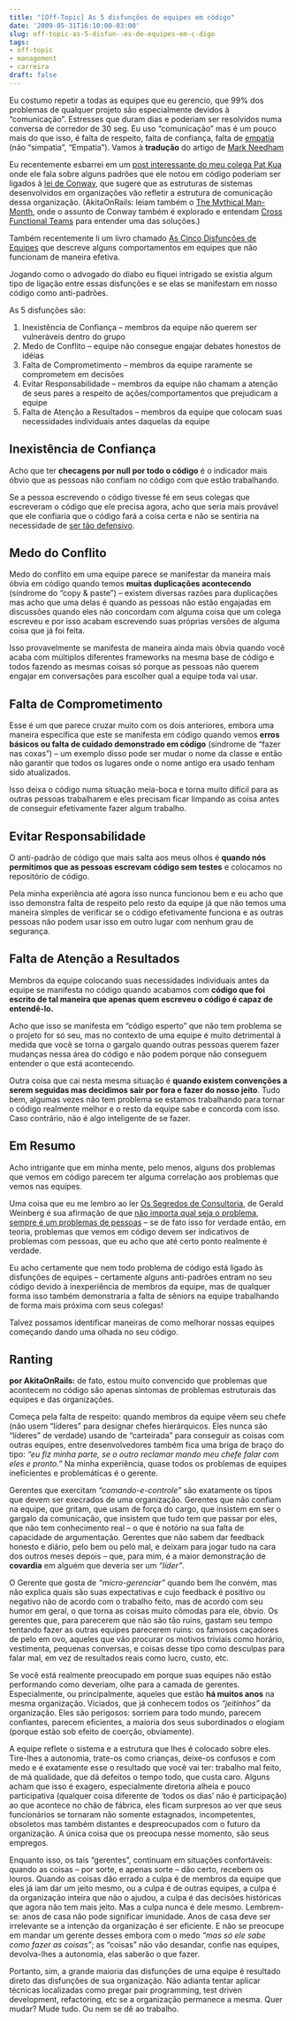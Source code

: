 ```yaml
---
title: "[Off-Topic] As 5 disfunções de equipes em código"
date: '2009-05-31T16:10:00-03:00'
slug: off-topic-as-5-disfun--es-de-equipes-em-c-digo
tags:
- off-topic
- management
- carreira
draft: false
---
```


Eu costumo repetir a todas as equipes que eu gerencio, que 99% dos problemas de qualquer projeto são especialmente devidos à “comunicação”. Estresses que duram dias e poderiam ser resolvidos numa conversa de corredor de 30 seg. Eu uso “comunicação” mas é um pouco mais do que isso, é falta de respeito, falta de confiança, falta de [empatia](http://pt.wikipedia.org/wiki/Empatia) (não “simpatia”, “Empatia”). Vamos à **tradução** do artigo de [Mark Needham](http://www.markhneedham.com/blog/2009/05/28/the-5-dysfunctions-of-teams-in-code/)

Eu recentemente esbarrei em um [post interessante do meu colega Pat Kua](http://www.thekua.com/atwork/2009/05/evidence-in-favour-of-conways-law/) onde ele fala sobre alguns padrões que ele notou em código poderiam ser ligados à [lei de Conway](http://en.wikipedia.org/wiki/Conway%27s_Law), que sugere que as estruturas de sistemas desenvolvidos em organizações vão refletir a estrutura de comunicação dessa organização. (AkitaOnRails: leiam também o [The Mythical Man-Month](http://en.wikipedia.org/wiki/The_Mythical_Man-Month), onde o assunto de Conway também é explorado e entendam [Cross Functional Teams](http://www.infoq.com/articles/scaling-lean-agile-feature-teams) para entender uma das soluções.)

Também recentemente li um livro chamado [As Cinco Disfunções de Equipes](http://www.markhneedham.com/blog/2009/04/22/the-five-dysfunctions-of-a-team-book-review/) que descreve alguns comportamentos em equipes que não funcionam de maneira efetiva.

Jogando como o advogado do diabo eu fiquei intrigado se existia algum tipo de ligação entre essas disfunções e se elas se manifestam em nosso código como anti-padrões.

As 5 disfunções são:

1. Inexistência de Confiança – membros da equipe não querem ser vulneráveis dentro do grupo
2. Medo de Conflito – equipe não consegue engajar debates honestos de idéias
3. Falta de Comprometimento – membros da equipe raramente se comprometem em decisões
4. Evitar Responsabilidade – membros da equipe não chamam a atenção de seus pares a respeito de ações/comportamentos que prejudicam a equipe
5. Falta de Atenção a Resultados – membros da equipe que colocam suas necessidades individuais antes daquelas da equipe


## Inexistência de Confiança

Acho que ter **checagens por null por todo o código** é o indicador mais óbvio que as pessoas não confiam no código com que estão trabalhando.

Se a pessoa escrevendo o código tivesse fé em seus colegas que escreveram o código que ele precisa agora, acho que seria mais provável que ele confiaria que o código fará a coisa certa e não se sentiria na necessidade de [ser tão defensivo](http://www.thekua.com/atwork/2008/08/defensive-programming-depends-on-context/).

## Medo do Conflito

Medo do conflito em uma equipe parece se manifestar da maneira mais óbvia em código quando temos **muitas duplicações acontecendo** (síndrome do “copy & paste”) – existem diversas razões para duplicações mas acho que uma delas é quando as pessoas não estão engajadas em discussões quando eles não concordam com alguma coisa que um colega escreveu e por isso acabam escrevendo suas próprias versões de alguma coisa que já foi feita.

Isso provavelmente se manifesta de maneira ainda mais óbvia quando você acaba com múltiplos diferentes frameworks na mesma base de código e todos fazendo as mesmas coisas só porque as pessoas não querem engajar em conversações para escolher qual a equipe toda vai usar.

## Falta de Comprometimento

Esse é um que parece cruzar muito com os dois anteriores, embora uma maneira específica que este se manifesta em código quando vemos **erros básicos ou falta de cuidado demonstrado em código** (síndrome de “fazer nas coxas”) – um exemplo disso pode ser mudar o nome da classe e então não garantir que todos os lugares onde o nome antigo era usado tenham sido atualizados.

Isso deixa o código numa situação meia-boca e torna muito difícil para as outras pessoas trabalharem e eles precisam ficar limpando as coisa antes de conseguir efetivamente fazer algum trabalho.

## Evitar Responsabilidade

O anti-padrão de código que mais salta aos meus olhos é **quando nós permitimos que as pessoas escrevam código sem testes** e colocamos no repositório de código.

Pela minha experiência até agora isso nunca funcionou bem e eu acho que isso demonstra falta de respeito pelo resto da equipe já que não temos uma maneira simples de verificar se o código efetivamente funciona e as outras pessoas não podem usar isso em outro lugar com nenhum grau de segurança.

## Falta de Atenção a Resultados

Membros da equipe colocando suas necessidades individuais antes da equipe se manifesta no código quando acabamos com **código que foi escrito de tal maneira que apenas quem escreveu o código é capaz de entendê-lo.**

Acho que isso se manifesta em “código esperto” que não tem problema se o projeto for só seu, mas no contexto de uma equipe é muito detrimental à medida que você se torna o gargalo quando outras pessoas querem fazer mudanças nessa área do código e não podem porque não conseguem entender o que está acontecendo.

Outra coisa que cai nesta mesma situação é **quando existem convenções a serem seguidas mas decidimos sair por fora e fazer do nosso jeito**. Tudo bem, algumas vezes não tem problema se estamos trabalhando para tornar o código realmente melhor e o resto da equipe sabe e concorda com isso. Caso contrário, não é algo inteligente de se fazer.

## Em Resumo

Acho intrigante que em minha mente, pelo menos, alguns dos problemas que vemos em código parecem ter alguma correlação aos problemas que vemos nas equipes.

Uma coisa que eu me lembro ao ler [Os Segredos de Consultoria](http://www.amazon.com/Secrets-Consulting-Giving-Getting-Successfully/dp/0932633013/ref=sr_1_1?ie=UTF8&s=books&qid=1243452602&sr=1-1), de Gerald Weinberg é sua afirmação de que [não importa qual seja o problema, sempre é um problemas de pessoas](http://www.codinghorror.com/blog/archives/001033.html) – se de fato isso for verdade então, em teoria, problemas que vemos em código devem ser indicativos de problemas com pessoas, que eu acho que até certo ponto realmente é verdade.

Eu acho certamente que nem todo problema de código está ligado às disfunções de equipes – certamente alguns anti-padrões entram no seu código devido à inexperiência de membros da equipe, mas de qualquer forma isso também demonstraria a falta de sêniors na equipe trabalhando de forma mais próxima com seus colegas!

Talvez possamos identificar maneiras de como melhorar nossas equipes começando dando uma olhada no seu código.

## Ranting

**por AkitaOnRails:** de fato, estou muito convencido que problemas que acontecem no código são apenas sintomas de problemas estruturais das equipes e das organizações.

Começa pela falta de respeito: quando membros da equipe vêem seu chefe (não usem “líderes” para designar chefes hierárquicos. Eles nunca são “líderes” de verdade) usando de “carteirada” para conseguir as coisas com outras equipes, entre desenvolvedores também fica uma briga de braço do tipo: _“eu fiz minha parte, se o outro reclamar mando meu chefe falar com eles e pronto.”_ Na minha experiência, quase todos os problemas de equipes ineficientes e problemáticas é o gerente.

Gerentes que exercitam _“comando-e-controle”_ são exatamente os tipos que devem ser execrados de uma organização. Gerentes que não confiam na equipe, que gritam, que usam de força do cargo, que insistem em ser o gargalo da comunicação, que insistem que tudo tem que passar por eles, que não tem conhecimento real – o que é notório na sua falta de capacidade de argumentação. Gerentes que não sabem dar feedback honesto e diário, pelo bem ou pelo mal, e deixam para jogar tudo na cara dos outros meses depois – que, para mim, é a maior demonstração de **covardia** em alguém que deveria ser um _“líder”_.

O Gerente que gosta de _“micro-gerenciar”_ quando bem lhe convém, mas não explica quais são suas expectativas e cujo feedback é positivo ou negativo não de acordo com o trabalho feito, mas de acordo com seu humor em geral, o que torna as coisas muito cômodas para ele, óbvio. Os gerentes que, para parecerem que não são tão ruins, gastam seu tempo tentando fazer as outras equipes parecerem ruins: os famosos caçadores de pelo em ovo, aqueles que vão procurar os motivos triviais como horário, vestimenta, pequenas conversas, e coisas desse tipo como desculpas para falar mal, em vez de resultados reais como lucro, custo, etc.

Se você está realmente preocupado em porque suas equipes não estão performando como deveriam, olhe para a camada de gerentes. Especialmente, ou principalmente, aqueles que estão **há muitos anos** na mesma organização. Viciados, que já conhecem todos os _“jeitinhos”_ da organização. Eles são perigosos: sorriem para todo mundo, parecem confiantes, parecem eficientes, a maioria dos seus subordinados o elogiam (porque estão sob efeito de coerção, obviamente).

A equipe reflete o sistema e a estrutura que lhes é colocado sobre eles. Tire-lhes a autonomia, trate-os como crianças, deixe-os confusos e com medo e é exatamente esse o resultado que você vai ter: trabalho mal feito, de má qualidade, que dá defeitos o tempo todo, que custa caro. Alguns acham que isso é exagero, especialmente diretoria alheia e pouco participativa (qualquer coisa diferente de ‘todos os dias’ não é participação) ao que acontece no chão de fábrica, eles ficam surpresos ao ver que seus funcionários se tornaram não somente estagnados, incompetentes, obsoletos mas também distantes e despreocupados com o futuro da organização. A única coisa que os preocupa nesse momento, são seus empregos.

Enquanto isso, os tais “gerentes”, continuam em situações confortáveis: quando as coisas – por sorte, e apenas sorte – dão certo, recebem os louros. Quando as coisas dão errado a culpa é de membros da equipe que eles já iam dar um jeito mesmo, ou a culpa é de outras equipes, a culpa é da organização inteira que não o ajudou, a culpa é das decisões históricas que agora não tem mais jeito. Mas a culpa nunca é dele mesmo. Lembrem-se: anos de casa não pode significar imunidade. Anos de casa deve ser irrelevante se a intenção da organização é ser eficiente. E não se preocupe em mandar um gerente desses embora com o medo _“mas só ele sabe como fazer as coisas”_; as “coisas” não vão desandar, confie nas equipes, devolva-lhes a autonomia, elas saberão o que fazer.

Portanto, sim, a grande maioria das disfunções de uma equipe é resultado direto das disfunções de sua organização. Não adianta tentar aplicar técnicas localizadas como pregar pair programming, test driven development, refactoring, etc se a organização permanece a mesma. Quer mudar? Mude tudo. Ou nem se dê ao trabalho.

